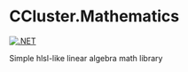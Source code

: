# CCluster.Mathematics

[![.NET](https://github.com/2A5F/CCluster.Mathematics/actions/workflows/dotnet.yml/badge.svg)](https://github.com/2A5F/CCluster.Mathematics/actions/workflows/dotnet.yml)

Simple hlsl-like linear algebra math library
